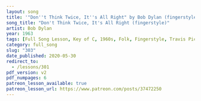 ```yaml
---
layout: song
title: '"Don''t Think Twice, It''s All Right" by Bob Dylan (fingerstyle version)'
song_title: "Don't Think Twice, It's All Right (fingerstyle)"
artist: Bob Dylan
year: 1963
tags: [Full Song Lesson, Key of C, 1960s, Folk, Fingerstyle, Travis Picking]
category: full_song
slug: "303"
date_published: 2020-05-30
redirect_to:
  - /lessons/301
pdf_version: v2
pdf_numpages: 6
patreon_lesson_available: true
patreon_lesson_url: https://www.patreon.com/posts/37472250
---
```


<!-- patreon_lesson_available: true
patreon_lesson_url: https://www.patreon.com/posts/37472250 -->
